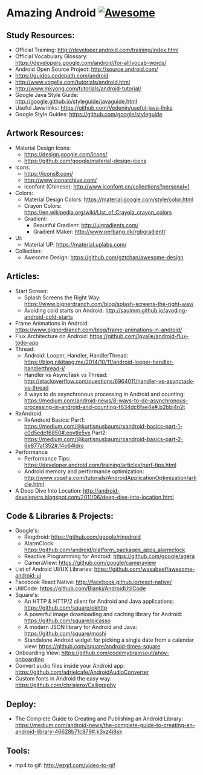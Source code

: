 # Amazing Android [![Awesome](https://cdn.rawgit.com/sindresorhus/awesome/d7305f38d29fed78fa85652e3a63e154dd8e8829/media/badge.svg)](https://github.com/xinyu-usf/AmazingAndroid)
## Study Resources:
* Official Training: http://developer.android.com/training/index.html
* Official Vocabulary Glossary: https://developers.google.com/android/for-all/vocab-words/
* Android Open Source Project: http://source.android.com/
* https://guides.codepath.com/android
* http://www.vogella.com/tutorials/android.html
* http://www.mkyong.com/tutorials/android-tutorial/
* Google Java Style Guide: http://google.github.io/styleguide/javaguide.html
* Useful Java links: https://github.com/Vedenin/useful-java-links
* Google Style Guides: https://github.com/google/styleguide

## Artwork Resources:
* Material Design Icons: 
  * https://design.google.com/icons/
  * https://github.com/google/material-design-icons
* Icons: 
  * https://icons8.com/
  * http://www.iconarchive.com/
  * iconfont (Chinese): http://www.iconfont.cn/collections?personal=1
* Colors:
  * Material Design Colors: https://material.google.com/style/color.html
  * Crayon Colors: https://en.wikipedia.org/wiki/List_of_Crayola_crayon_colors
  * Gradient:
    * Beautiful Gradient: http://uigradients.com/
    * Gradient Maker: http://www.perbang.dk/rgbgradient/
* UI:
  * Material UP: https://material.uplabs.com/ 
* Collection:
  * Awesome Design: https://github.com/gztchan/awesome-design 

## Articles:
* Start Screen:
  * Splash Screens the Right Way: https://www.bignerdranch.com/blog/splash-screens-the-right-way/
  * Avoiding cold starts on Android: http://saulmm.github.io/avoding-android-cold-starts
* Frame Animations in Android: https://www.bignerdranch.com/blog/frame-animations-in-android/
* Flux Architecture on Android: https://github.com/lgvalle/android-flux-todo-app
* Thread:
  * Android: Looper, Handler, HandlerThread: https://blog.nikitaog.me/2014/10/11/android-looper-handler-handlerthread-i/
  * Handler vs AsyncTask vs Thread: http://stackoverflow.com/questions/6964011/handler-vs-asynctask-vs-thread
  * 8 ways to do asynchronous processing in Android and counting: https://medium.com/android-news/8-ways-to-do-asynchronous-processing-in-android-and-counting-f634dc6fae4e#.b2bbj4n2t
* RxAndroid:
  * RxAndroid Basics: Part1: https://medium.com/@kurtisnusbaum/rxandroid-basics-part-1-c0d5edcf6850#.eovtle5vx  Part2: https://medium.com/@kurtisnusbaum/rxandroid-basics-part-2-6e877af352#.f4o64ldro
* Performance 
  * Performance Tips: https://developer.android.com/training/articles/perf-tips.html
  * Android memory and performance optimization:  http://www.vogella.com/tutorials/AndroidApplicationOptimization/article.html
* A Deep Dive Into Location: http://android-developers.blogspot.com/2011/06/deep-dive-into-location.html

## Code & Libraries & Projects:
* Google's:
  * Ringdroid: https://github.com/google/ringdroid 
  * AlarmClock: https://github.com/android/platform_packages_apps_alarmclock
  * Reactive Programming for Android: https://github.com/google/agera
  * CameraView: https://github.com/google/cameraview
* List of Android UI/UX Libraries: https://github.com/wasabeef/awesome-android-ui
* Facebook React Native: http://facebook.github.io/react-native/
* UtilCode: https://github.com/Blankj/AndroidUtilCode
* Square's:
  * An HTTP & HTTP/2 client for Android and Java applications: https://github.com/square/okhttp
  * A powerful image downloading and caching library for Android: https://github.com/square/picasso
  * A modern JSON library for Android and Java: https://github.com/square/moshi
  * Standalone Android widget for picking a single date from a calendar view: https://github.com/square/android-times-square
* Onboarding View: https://github.com/codemybrainsout/ahoy-onboarding
* Convert audio files inside your Android app: https://github.com/adrielcafe/AndroidAudioConverter
* Custom fonts in Android the easy way: https://github.com/chrisjenx/Calligraphy

## Deploy:
* The Complete Guide to Creating and Publishing an Android Library: https://medium.com/android-news/the-complete-guide-to-creating-an-android-library-46628b7fc879#.k3xz4i8sk

## Tools:
* mp4 to gif: http://ezgif.com/video-to-gif
